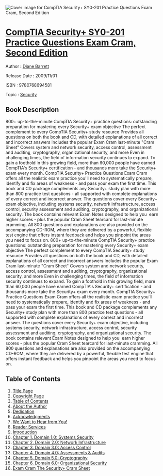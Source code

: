 ![Cover image for CompTIA Security+ SY0-201 Practice Questions Exam Cram, Second Edition](https://imgdetail.ebookreading.net/cover/cover/security/EB9780768694581.jpg)

[CompTIA Security+ SY0-201 Practice Questions Exam Cram, Second Edition](https://ebookreading.net/view/book/CompTIA+Security%2B+SY0-201+Practice+Questions+Exam+Cram%2C+Second+Edition-EB9780768694581_1.html "CompTIA Security+ SY0-201 Practice Questions Exam Cram, Second Edition")
====================================================================================================================

Author : [Diane Barrett](https://ebookreading.net/search/author/Diane+Barrett)

Release Date : 2009/11/01

ISBN : 9780768694581

Topic : [Security](https://ebookreading.net/search/category/security)

Book Description
-----------------

800+ up-to-the-minute CompTIA Security+ practice questions: outstanding preparation for mastering every Security+ exam objective
The perfect complement to every CompTIA Security+ study resource
Provides all questions on both the book and CD, with detailed explanations of all correct and incorrect answers
Includes the popular Exam Cram last-minute "Cram Sheet"
Covers system and network security, access control, assessment and auditing, cryptography, organizational security, and more
Even in challenging times, the field of information security continues to expand. To gain a foothold in this growing field, more than 60,000 people have earned CompTIA's Security+ certification - and thousands more take the Security+ exam every month. CompTIA Security+ Practice Questions Exam Cram offers all the realistic exam practice you'll need to systematically prepare, identify and fix areas of weakness - and pass your exam the first time. This book and CD package complements any Security+ study plan with more than 800 practice test questions - all supported with complete explanations of every correct and incorrect answer. The questions cover every Security+ exam objective, including systems security, network infrastructure, access control, security assessment and auditing, cryptography, and organizational security. The book contains relevant Exam Notes designed to help you  earn higher scores - plus the popular Cram Sheet tearcard for last-minute cramming. All 800 questions and explanations are also provided on the accompanying CD-ROM, where they are delivered by a powerful, flexible test engine that offers instant feedback and helps you pinpoint the areas you need to focus on.
              800+ up-to-the-minute CompTIA Security+ practice questions: outstanding preparation for mastering every Security+ exam objective
The perfect complement to every CompTIA Security+ study resource
Provides all questions on both the book and CD, with detailed explanations of all correct and incorrect answers
Includes the popular Exam Cram last-minute "Cram Sheet"
Covers system and network security, access control, assessment and auditing, cryptography, organizational security, and more
Even in challenging times, the field of information security continues to expand. To gain a foothold in this growing field, more than 60,000 people have earned CompTIA's Security+ certification - and thousands more take the Security+ exam every month. CompTIA Security+ Practice Questions Exam Cram offers all the realistic exam practice you'll need to systematically prepare, identify and fix areas of weakness - and pass your exam the first time. This book and CD package complements any Security+ study plan with more than 800 practice test questions - all supported with complete explanations of every correct and incorrect answer. The questions cover every Security+ exam objective, including systems security, network infrastructure, access control, security assessment and auditing, cryptography, and organizational security. The book contains relevant Exam Notes designed to help you  earn higher scores - plus the popular Cram Sheet tearcard for last-minute cramming. All 800 questions and explanations are also provided on the accompanying CD-ROM, where they are delivered by a powerful, flexible test engine that offers instant feedback and helps you pinpoint the areas you need to focus on.
              
Table of Contents
-----------------

1. [Title Page](https://ebookreading.net/view/book/CompTIA+Security%2B+SY0-201+Practice+Questions+Exam+Cram%2C+Second+Edition-EB9780768694581_2.html#title)
1. [Copyright Page](https://ebookreading.net/view/book/CompTIA+Security%2B+SY0-201+Practice+Questions+Exam+Cram%2C+Second+Edition-EB9780768694581_2.html#copy)
1. [Table of Contents](https://ebookreading.net/view/book/CompTIA+Security%2B+SY0-201+Practice+Questions+Exam+Cram%2C+Second+Edition-EB9780768694581_2.html#toc)
1. [About the Author](https://ebookreading.net/view/book/CompTIA+Security%2B+SY0-201+Practice+Questions+Exam+Cram%2C+Second+Edition-EB9780768694581_2.html#author)
1. [Dedication](https://ebookreading.net/view/book/CompTIA+Security%2B+SY0-201+Practice+Questions+Exam+Cram%2C+Second+Edition-EB9780768694581_2.html#ded)
1. [Acknowledgments](https://ebookreading.net/view/book/CompTIA+Security%2B+SY0-201+Practice+Questions+Exam+Cram%2C+Second+Edition-EB9780768694581_2.html#ack)
1. [We Want to Hear from You!](https://ebookreading.net/view/book/CompTIA+Security%2B+SY0-201+Practice+Questions+Exam+Cram%2C+Second+Edition-EB9780768694581_2.html#pre1a)
1. [Reader Services](https://ebookreading.net/view/book/CompTIA+Security%2B+SY0-201+Practice+Questions+Exam+Cram%2C+Second+Edition-EB9780768694581_2.html#pre2)
1. [Introduction](https://ebookreading.net/view/book/CompTIA+Security%2B+SY0-201+Practice+Questions+Exam+Cram%2C+Second+Edition-EB9780768694581_3.html#intro)
1. [Chapter 1. Domain 1.0: Systems Security](https://ebookreading.net/view/book/CompTIA+Security%2B+SY0-201+Practice+Questions+Exam+Cram%2C+Second+Edition-EB9780768694581_5.html#ch01)
1. [Chapter 2. Domain 2.0: Network Infrastructure](https://ebookreading.net/view/book/CompTIA+Security%2B+SY0-201+Practice+Questions+Exam+Cram%2C+Second+Edition-EB9780768694581_0.html#ch02)
1. [Chapter 3. Domain 3.0: Access Control](https://ebookreading.net/view/book/CompTIA+Security%2B+SY0-201+Practice+Questions+Exam+Cram%2C+Second+Edition-EB9780768694581_6.html#ch03)
1. [Chapter 4. Domain 4.0: Assessments &amp; Audits](https://ebookreading.net/view/book/CompTIA+Security%2B+SY0-201+Practice+Questions+Exam+Cram%2C+Second+Edition-EB9780768694581_7.html#ch04)
1. [Chapter 5. Domain 5.0: Cryptography](https://ebookreading.net/view/book/CompTIA+Security%2B+SY0-201+Practice+Questions+Exam+Cram%2C+Second+Edition-EB9780768694581_8.html#ch05)
1. [Chapter 6. Domain 6.0: Organizational Security](https://ebookreading.net/view/book/CompTIA+Security%2B+SY0-201+Practice+Questions+Exam+Cram%2C+Second+Edition-EB9780768694581_9.html#ch06)
1. [Exam Cram The Security+ Cram Sheet](https://ebookreading.net/view/book/CompTIA+Security%2B+SY0-201+Practice+Questions+Exam+Cram%2C+Second+Edition-EB9780768694581_10.html#tearcard_1)
